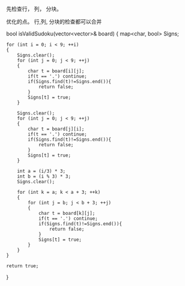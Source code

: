 

先检查行， 列， 分块。

优化的点。 行,列, 分块的检查都可以合并

bool isValidSudoku(vector<vector<char>>& board) {
    map<char, bool> Signs;

    for (int i = 0; i < 9; ++i)
    {
        Signs.clear();
        for (int j = 0; j < 9; ++j)
        {
            char t = board[i][j];
            if(t == '.') continue;
            if(Signs.find(t)!=Signs.end()){
                return false;
            }
            Signs[t] = true;
        }

        Signs.clear();
        for (int j = 0; j < 9; ++j)
        {
            char t = board[j][i];
            if(t == '.') continue;
            if(Signs.find(t)!=Signs.end()){
                return false;
            }
            Signs[t] = true;
        }

        int a = (i/3) * 3;
        int b = (i % 3) * 3;
        Signs.clear();

        for (int k = a; k < a + 3; ++k)
        {
            for (int j = b; j < b + 3; ++j)
            {
                char t = board[k][j];
                if(t == '.') continue;
                if(Signs.find(t)!=Signs.end()){
                    return false;
                }
                Signs[t] = true;
            }
        }
    }

    return true;
        
}